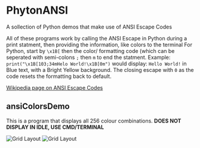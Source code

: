 # PhytonANSI
A sollection of Python demos that make use of ANSI Escape Codes

All of these programs work by calling the ANSI Escape in Python during a print statment, then providing the information, like colors to the terminal
For Python, start by `\x1B[` then the color/ formatting code (which can be seperated with semi-colons `;` then `m` to end the statment.
Example:
`print("\x1B[103;34mHelo World!\x1B[0m")`
would display: `Hello World!` in Blue text, with a Bright Yellow background. The closing escape with `0` as the code resets the formatting back to default.

[Wikipedia page on ANSI Escape Codes](https://en.wikipedia.org/wiki/ANSI_escape_code)

## ansiColorsDemo
This is a program that displays all 256 colour combinations.
**DOES NOT DISPLAY IN IDLE, USE CMD/TERMINAL**

![Grid Layout](https://github.com/DaChezePufz/PhytonANSI/tree/main/.images/gridLayout.png?raw=true)
![Grid Layout](https://github.com/DaChezePufz/PhytonANSI/tree/main/.images/listLayout.png?raw=true)